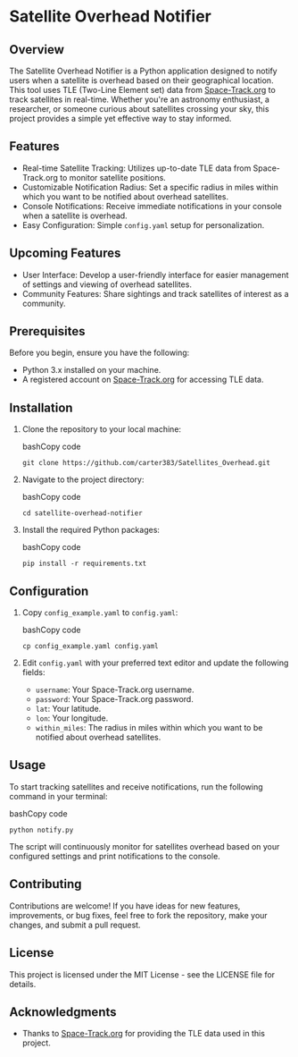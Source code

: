 Satellite Overhead Notifier
===========================

Overview
--------

The Satellite Overhead Notifier is a Python application designed to notify users when a satellite is overhead based on their geographical location. This tool uses TLE (Two-Line Element set) data from [Space-Track.org](https://www.space-track.org/) to track satellites in real-time. Whether you're an astronomy enthusiast, a researcher, or someone curious about satellites crossing your sky, this project provides a simple yet effective way to stay informed.

Features
--------

-   Real-time Satellite Tracking: Utilizes up-to-date TLE data from Space-Track.org to monitor satellite positions.
-   Customizable Notification Radius: Set a specific radius in miles within which you want to be notified about overhead satellites.
-   Console Notifications: Receive immediate notifications in your console when a satellite is overhead.
-   Easy Configuration: Simple `config.yaml` setup for personalization.

Upcoming Features
-----------------

-   User Interface: Develop a user-friendly interface for easier management of settings and viewing of overhead satellites.
-   Community Features: Share sightings and track satellites of interest as a community.

Prerequisites
-------------

Before you begin, ensure you have the following:

-   Python 3.x installed on your machine.
-   A registered account on [Space-Track.org](https://www.space-track.org/) for accessing TLE data.

Installation
------------

1.  Clone the repository to your local machine:

    bashCopy code

    `git clone https://github.com/carter383/Satellites_Overhead.git`

2.  Navigate to the project directory:

    bashCopy code

    `cd satellite-overhead-notifier`

3.  Install the required Python packages:

    bashCopy code

    `pip install -r requirements.txt`

Configuration
-------------

1.  Copy `config_example.yaml` to `config.yaml`:

    bashCopy code

    `cp config_example.yaml config.yaml`

2.  Edit `config.yaml` with your preferred text editor and update the following fields:
    -   `username`: Your Space-Track.org username.
    -   `password`: Your Space-Track.org password.
    -   `lat`: Your latitude.
    -   `lon`: Your longitude.
    -   `within_miles`: The radius in miles within which you want to be notified about overhead satellites.

Usage
-----

To start tracking satellites and receive notifications, run the following command in your terminal:

bashCopy code

`python notify.py`

The script will continuously monitor for satellites overhead based on your configured settings and print notifications to the console.

Contributing
------------

Contributions are welcome! If you have ideas for new features, improvements, or bug fixes, feel free to fork the repository, make your changes, and submit a pull request.

License
-------

This project is licensed under the MIT License - see the LICENSE file for details.

Acknowledgments
---------------

-   Thanks to [Space-Track.org](https://www.space-track.org/) for providing the TLE data used in this project.
